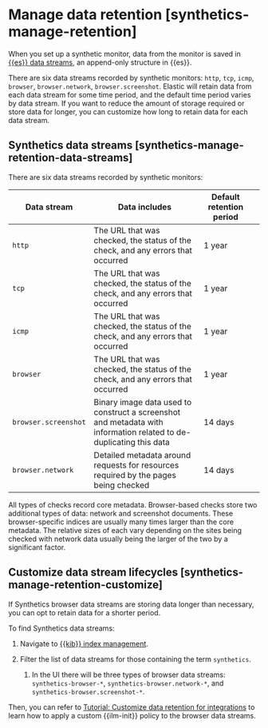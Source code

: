# Manage data retention [synthetics-manage-retention]

When you set up a synthetic monitor, data from the monitor is saved in [{{es}} data streams](../../../manage-data/data-store/index-types/data-streams.md), an append-only structure in {{es}}.

There are six data streams recorded by synthetic monitors: `http`, `tcp`, `icmp`, `browser`, `browser.network`, `browser.screenshot`. Elastic will retain data from each data stream for some time period, and the default time period varies by data stream. If you want to reduce the amount of storage required or store data for longer, you can customize how long to retain data for each data stream.


## Synthetics data streams [synthetics-manage-retention-data-streams] 

There are six data streams recorded by synthetic monitors:

| Data stream | Data includes | Default retention period |  |
| --- | --- | --- | --- |
| `http` | The URL that was checked, the status of the check, and any errors that occurred | 1 year |  |
| `tcp` | The URL that was checked, the status of the check, and any errors that occurred | 1 year |  |
| `icmp` | The URL that was checked, the status of the check, and any errors that occurred | 1 year |  |
| `browser` | The URL that was checked, the status of the check, and any errors that occurred | 1 year |  |
| `browser.screenshot` | Binary image data used to construct a screenshot and metadata with information related to de-duplicating this data | 14 days |  |
| `browser.network` | Detailed metadata around requests for resources required by the pages being checked | 14 days |  |

All types of checks record core metadata. Browser-based checks store two additional types of data: network and screenshot documents. These browser-specific indices are usually many times larger than the core metadata. The relative sizes of each vary depending on the sites being checked with network data usually being the larger of the two by a significant factor.


## Customize data stream lifecycles [synthetics-manage-retention-customize] 

If Synthetics browser data streams are storing data longer than necessary, you can opt to retain data for a shorter period.

To find Synthetics data streams:

1. Navigate to [{{kib}} index management](../../../manage-data/lifecycle/index-lifecycle-management/index-management-in-kibana.md).
2. Filter the list of data streams for those containing the term `synthetics`.

    1. In the UI there will be three types of browser data streams: `synthetics-browser-*`, `synthetics-browser.network-*`, and `synthetics-browser.screenshot-*`.


Then, you can refer to [Tutorial: Customize data retention for integrations](https://www.elastic.co/guide/en/fleet/current/data-streams-ilm-tutorial.html) to learn how to apply a custom {{ilm-init}} policy to the browser data streams.

